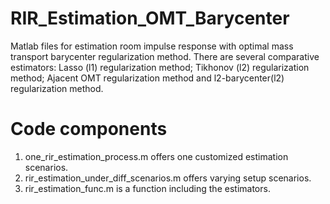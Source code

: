 # RIR_Estimation_OMT_Barycenter
Matlab files for estimation room impulse response with optimal mass transport barycenter regularization method.
There are several comparative estimators:
Lasso (l1) regularization method; Tikhonov (l2) regularization method; Ajacent OMT regularization method and l2-barycenter(l2) regularization method.

# Code components
1. one_rir_estimation_process.m offers one customized estimation scenarios.
2. rir_estimation_under_diff_scenarios.m offers varying setup scenarios.
3. rir_estimation_func.m is a function including the estimators.

